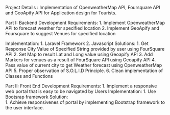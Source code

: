 Project Details : Implementation of OpenweatherMap API, Foursquare API and GeoApify API for Application design for Tourists.

Part I: Backend Development
   Requirements: 1. Implement OpenweatherMap API to forecast weather for specified location
                  2. Implement GeoApify and Foursquare to suggest Venues for specified location
                  
   Implementation:
                 1. Laravel Framework
                 2. Javascript
   Solutions:
                 1. Get Response City Value of Specified String provided by user using FourSquare API
                 2. Set Map to result Lat and Long value using Geoapify API
                 3. Add Markers for venues as a result of FourSquare API using Geoapify API
                 4. Pass value of current city to get Weather forecast using OpenweatherMap API
                 5. Proper observation of S.O.L.I.D Principle.
                 6. Clean implementation of Classes and Functions
                 
Part II: Front End Development
    Requirements:
                    1. Implement a responsive web portal that is easy to be navigated by Users
    Implementation:
                    1. Use Bootsrap framework
    Solution:       
                    1. Achieve responsivenes of portal by implementing Bootstrap framework to the user interface.
                    
                    
                   
                    
                 
  

  

